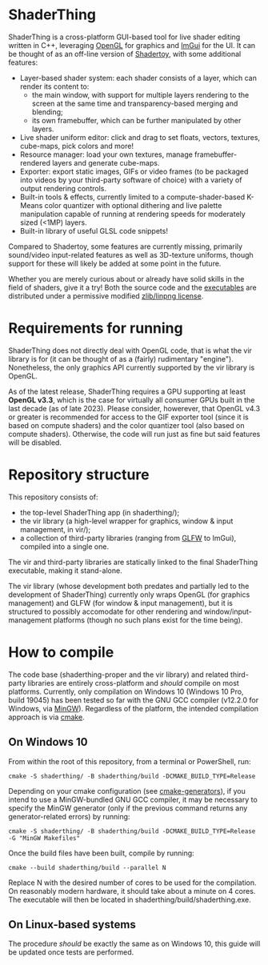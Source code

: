 # ShaderThing

ShaderThing is a cross-platform GUI-based tool for live shader editing written in C++, leveraging [OpenGL](https://www.opengl.org/) for graphics and [ImGui](https://github.com/ocornut/imgui) for the UI. It can be thought of as an off-line version of [Shadertoy](https://www.shadertoy.com/), with some additional features:

* Layer-based shader system: each shader consists of a layer, which can render its content to:
    * the main window, with support for multiple layers rendering to the screen at the same time and transparency-based merging and blending;
    * its own framebuffer, which can be further manipulated by other layers.
* Live shader uniform editor: click and drag to set floats, vectors, textures, cube-maps, pick colors and more!
* Resource manager: load your own textures, manage framebuffer-rendered layers and generate cube-maps.
* Exporter: export static images, GIFs or video frames (to be packaged into videos by your third-party software of choice) with a variety of output rendering controls.
* Built-in tools & effects, currently limited to a compute-shader-based K-Means color quantizer with optional dithering and live palette manipulation capable of running at rendering speeds for moderately sized (<1MP) layers.
* Built-in library of useful GLSL code snippets!

Compared to Shadertoy, some features are currently missing, primarily sound/video input-related features as well as 3D-texture uniforms, though support for these will likely be added at some point in the future. 

Whether you are merely curious about or already have solid skills in the field of shaders, give it a try! Both the source code and the [executables](https://github.com/virmodoetiae/shaderthing/releases/) are distributed under a permissive modified [zlib/linpng license](https://opensource.org/license/zlib/).

# Requirements for running

ShaderThing does not directly deal with OpenGL code, that is what the vir library is for (it can be thought of as a (fairly) rudimentary "engine"). Nonetheless, the only graphics API currently supported by the vir library is OpenGL.

As of the latest release, ShaderThing requires a GPU supporting at least **OpenGL v3.3**, which is the case for virtually all consumer GPUs built in the last decade (as of late 2023). Please consider, howerever, that OpenGL v4.3 or greater is recommended for access to the GIF exporter tool (since it is based on compute shaders) and the color quantizer tool (also based on compute shaders). Otherwise, the code will run just as fine but said features will be disabled.

# Repository structure

This repository consists of:
* the top-level ShaderThing app (in shaderthing/);
* the vir library (a high-level wrapper for graphics, window & input management, in vir/);
* a collection of third-party libraries (ranging from [GLFW](https://www.glfw.org/) to ImGui), compiled into a single one.

The vir and third-party libraries are statically linked to the final ShaderThing executable, making it stand-alone. 

The vir library (whose development both predates and partially led to the development of ShaderThing) currently only wraps OpenGL (for graphics management) and GLFW (for window & input management), but it is structured to possibly accomodate for other rendering and window/input-management platforms (though no such plans exist for the time being).

# How to compile

The code base (shaderthing-proper and the vir library) and related third-party libraries are entirely cross-platform and *should* compile on most platforms. Currently, only compilation on Windows 10 (Windows 10 Pro, build 19045) has been tested so far with the GNU GCC compiler (v12.2.0 for Windows, via [MinGW](https://www.mingw-w64.org/)). Regardless of the platform, the intended compilation approach is via [cmake](https://cmake.org). 

## On Windows 10

From within the root of this repository, from a terminal or PowerShell, run:

~~~
cmake -S shaderthing/ -B shaderthing/build -DCMAKE_BUILD_TYPE=Release
~~~

Depending on your cmake configuration (see [cmake-generators](https://cmake.org/cmake/help/latest/manual/cmake-generators.7.html)), if you intend to use a MinGW-bundled GNU GCC compiler, it may be necessary to specify the MinGW generator (only if the previous command returns any generator-related errors) by running:

~~~
cmake -S shaderthing/ -B shaderthing/build -DCMAKE_BUILD_TYPE=Release -G "MinGW Makefiles"
~~~

Once the build files have been built, compile by running:

~~~
cmake --build shaderthing/build --parallel N
~~~

Replace N with the desired number of cores to be used for the compilation. On reasonably modern hardware, it should take about a minute on 4 cores. The executable will then be located in shaderthing/build/shaderthing.exe.

## On Linux-based systems

The procedure *should* be exactly the same as on Windows 10, this guide will be updated once tests are performed.